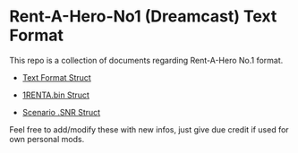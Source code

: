 # Rent-A-Hero-No1 (Dreamcast) Text Format

This repo is a collection of documents regarding Rent-A-Hero No.1 format.

- [Text Format Struct](TEXT_Format.md)

- [1RENTA.bin Struct](1RENTA.bin_Text_Struct.md)

- [Scenario .SNR Struct](SNR_Files.md)



Feel free to add/modify these with new infos, just give due credit if used for own personal mods.
